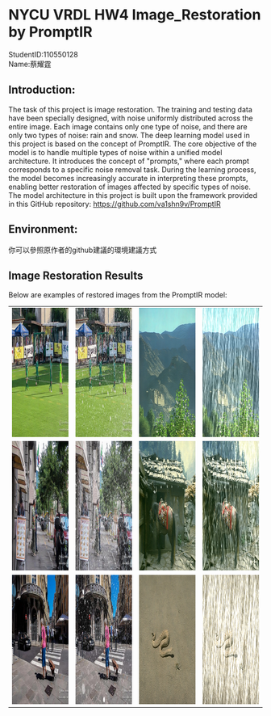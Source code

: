 # NYCU VRDL HW4 Image_Restoration by PromptIR
StudentID:110550128  
Name:蔡耀霆
## Introduction:
The task of this project is image restoration. The training and testing data have been specially designed, with noise uniformly distributed across the entire image. Each image contains only one type of noise, and there are only two types of noise: rain and snow. The deep learning model used in this project is based on the concept of PromptIR. The core objective of the model is to handle multiple types of noise within a unified model architecture. It introduces the concept of "prompts," where each prompt corresponds to a specific noise removal task. During the learning process, the model becomes increasingly accurate in interpreting these prompts, enabling better restoration of images affected by specific types of noise.
The model architecture in this project is built upon the framework provided in this GitHub repository: https://github.com/va1shn9v/PromptIR  
## Environment:  
你可以參照原作者的github建議的環境建議方式  
## Image Restoration Results

Below are examples of restored images from the PromptIR model:

<table>
  <tr>
    <td><img src="Restored_image/0.png" width="256" height="256" alt="Restored Rain Image 1"></td>
    <td><img src="degraded/0.png" width="256" height="256" alt="Restored Snow Image 1"></td>
    <td><img src="Restored_image/49.png" width="256" height="256" alt="Restored Rain Image 1"></td>
    <td><img src="degraded/49.png" width="256" height="256" alt="Restored Snow Image 1"></td>
  </tr>
  <tr>
    <td><img src="Restored_image/84.png" width="256" height="256" alt="Restored Rain Image 1"></td>
    <td><img src="degraded/84.png" width="256" height="256" alt="Restored Snow Image 1"></td>
    <td><img src="Restored_image/37.png" width="256" height="256" alt="Restored Rain Image 1"></td>
    <td><img src="degraded/37.png" width="256" height="256" alt="Restored Snow Image 1"></td>
  </tr>
  <tr>
    <td><img src="Restored_image/3.png" width="256" height="256" alt="Restored Rain Image 1"></td>
    <td><img src="degraded/3.png" width="256" height="256" alt="Restored Snow Image 1"></td>
    <td><img src="Restored_image/90.png" width="256" height="256" alt="Restored Rain Image 1"></td>
    <td><img src="degraded/90.png" width="256" height="256" alt="Restored Snow Image 1"></td>
  </tr>
</table>

